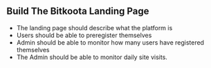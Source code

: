 ## Build The Bitkoota Landing Page 

- The landing page should describe what the platform is 
- Users should be able to preregister themselves 
- Admin should be able to monitor how many users have registered themselves 
- The Admin should be able to monitor daily site visits.